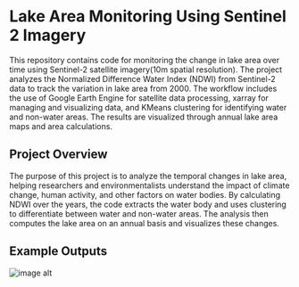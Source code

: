 # Lake Area Monitoring Using Sentinel 2 Imagery
This repository contains code for monitoring the change in lake area over time using Sentinel-2 satellite imagery(10m spatial resolution). The project analyzes the Normalized Difference Water Index (NDWI) from Sentinel-2 data to track the variation in lake area from 2000. The workflow includes the use of Google Earth Engine for satellite data processing, xarray for managing and visualizing data, and KMeans clustering for identifying water and non-water areas. The results are visualized through annual lake area maps and area calculations.



## Project Overview
The purpose of this project is to analyze the temporal changes in lake area, helping researchers and environmentalists understand the impact of climate change, human activity, and other factors on water bodies. By calculating NDWI over the years, the code extracts the water body and uses clustering to differentiate between water and non-water areas. The analysis then computes the lake area on an annual basis and visualizes these changes.



## Example Outputs

![image alt](https://github.com/SaeidDaliriSusefi/Lake-Monitoring-Sentinel2/blob/02f07d4106ebd3a8828e802e204859c5dbd1450f/Images/Lake_Area%2C.png)
